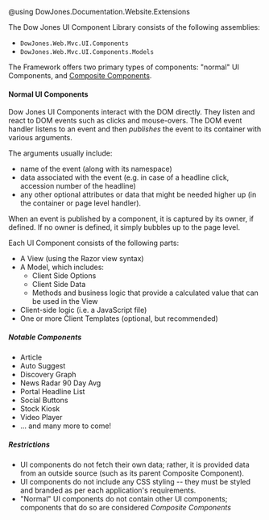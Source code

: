 @using DowJones.Documentation.Website.Extensions

The Dow Jones UI Component Library consists of the following assemblies:

- `DowJones.Web.Mvc.UI.Components`
- `DowJones.Web.Mvc.UI.Components.Models`

The Framework offers two primary types of components: "normal" UI Components, and [Composite Components](#djcompositecomponents).

#### Normal UI Components
Dow Jones UI Components interact with the DOM directly. 
They listen and react to DOM events such as clicks and mouse-overs.
The DOM event handler listens to an event and then _publishes_ the event to its container with various arguments. 

The arguments usually include:

- name of the event (along with its namespace)
- data associated with the event (e.g. in case of a headline click, accession number of the headline)
- any other optional attributes or data that might be needed higher up (in the container or page level handler).

When an event is published by a component, it is captured by its owner, if defined. 
If no owner is defined, it simply bubbles up to the page level.

Each UI Component consists of the following parts:

- A View (using the Razor view syntax)
- A Model, which includes:
	- Client Side Options
	- Client Side Data
	- Methods and business logic that provide a calculated value that can be used in the View
- Client-side logic (i.e. a JavaScript file)
- One or more Client Templates (optional, but recommended)

##### Notable Components

- Article
- Auto Suggest
- Discovery Graph
- News Radar 90 Day Avg
- Portal Headline List
- Social Buttons
- Stock Kiosk
- Video Player
- ... and many more to come!


##### Restrictions
- UI components do not fetch their own data; rather, it is provided data from an outside source (such as its parent Composite Component).
- UI components do not include any CSS styling -- they must be styled and branded as per each application's requirements.
- "Normal" UI components do not contain other UI components; components that do so are considered *Composite Components*